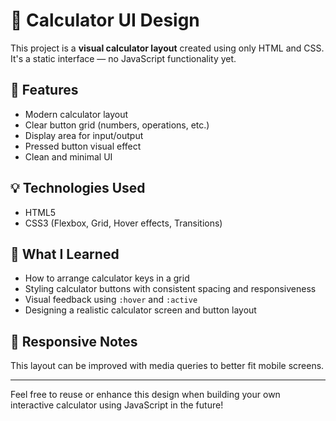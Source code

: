 # 🧮 Calculator UI Design

This project is a **visual calculator layout** created using only HTML and CSS.  
It's a static interface — no JavaScript functionality yet.

## 📌 Features

- Modern calculator layout
- Clear button grid (numbers, operations, etc.)
- Display area for input/output
- Pressed button visual effect
- Clean and minimal UI

## 💡 Technologies Used

- HTML5
- CSS3 (Flexbox, Grid, Hover effects, Transitions)

## 🎯 What I Learned

- How to arrange calculator keys in a grid
- Styling calculator buttons with consistent spacing and responsiveness
- Visual feedback using `:hover` and `:active`
- Designing a realistic calculator screen and button layout

## 📱 Responsive Notes

This layout can be improved with media queries to better fit mobile screens.

---

Feel free to reuse or enhance this design when building your own interactive calculator using JavaScript in the future!
